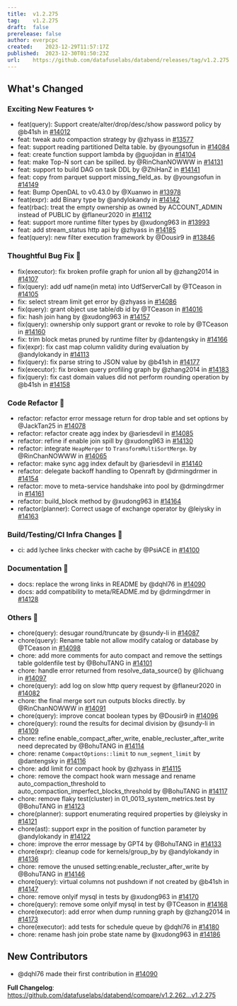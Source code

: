 ```yaml
---
title:	v1.2.275
tag:	v1.2.275
draft:	false
prerelease:	false
author:	everpcpc
created:	2023-12-29T11:57:17Z
published:	2023-12-30T01:50:23Z
url:	https://github.com/datafuselabs/databend/releases/tag/v1.2.275
---
```

<!-- Release notes generated using configuration in .github/release.yml at 5ee08a398ea068d34fb940d6edb5d89ba5ffc8eb -->

## What's Changed
### Exciting New Features ✨
* feat(query): Support create/alter/drop/desc/show password policy by @b41sh in [#14012](https://github.com/datafuselabs/databend/pull/14012)
* feat: tweak auto compaction strategy by @zhyass in [#13577](https://github.com/datafuselabs/databend/pull/13577)
* feat: support reading partitioned Delta table. by @youngsofun in [#14084](https://github.com/datafuselabs/databend/pull/14084)
* feat: create function support lambda by @guojidan in [#14104](https://github.com/datafuselabs/databend/pull/14104)
* feat: make Top-N sort can be spilled. by @RinChanNOWWW in [#14131](https://github.com/datafuselabs/databend/pull/14131)
* feat: support to build DAG on task DDL by @ZhiHanZ in [#14141](https://github.com/datafuselabs/databend/pull/14141)
* feat: copy from parquet support missing_field_as. by @youngsofun in [#14149](https://github.com/datafuselabs/databend/pull/14149)
* feat: Bump OpenDAL to v0.43.0 by @Xuanwo in [#13978](https://github.com/datafuselabs/databend/pull/13978)
* feat(expr): add Binary type by @andylokandy in [#14142](https://github.com/datafuselabs/databend/pull/14142)
* feat(rbac): treat the empty ownership as owned by ACCOUNT_ADMIN instead of PUBLIC by @flaneur2020 in [#14112](https://github.com/datafuselabs/databend/pull/14112)
* feat: support more runtime filter types by @xudong963 in [#13993](https://github.com/datafuselabs/databend/pull/13993)
* feat: add stream_status http api by @zhyass in [#14185](https://github.com/datafuselabs/databend/pull/14185)
* feat(query): new filter execution framework by @Dousir9 in [#13846](https://github.com/datafuselabs/databend/pull/13846)
### Thoughtful Bug Fix 🔧
* fix(executor): fix broken profile graph for union all by @zhang2014 in [#14107](https://github.com/datafuselabs/databend/pull/14107)
* fix(query): add udf name(in meta) into UdfServerCall by @TCeason in [#14105](https://github.com/datafuselabs/databend/pull/14105)
* fix: select stream limit get error by @zhyass in [#14086](https://github.com/datafuselabs/databend/pull/14086)
* fix(query): grant object use table/db id by @TCeason in [#14016](https://github.com/datafuselabs/databend/pull/14016)
* fix: hash join hang by @xudong963 in [#14157](https://github.com/datafuselabs/databend/pull/14157)
* fix(query): ownership only support grant or revoke to role by @TCeason in [#14160](https://github.com/datafuselabs/databend/pull/14160)
* fix: trim block metas pruned by runtime filter by @dantengsky in [#14166](https://github.com/datafuselabs/databend/pull/14166)
* fix(expr): fix cast map column validity during evaluation by @andylokandy in [#14113](https://github.com/datafuselabs/databend/pull/14113)
* fix(query): fix parse string to JSON value by @b41sh in [#14177](https://github.com/datafuselabs/databend/pull/14177)
* fix(executor): fix broken query profiling graph by @zhang2014 in [#14183](https://github.com/datafuselabs/databend/pull/14183)
* fix(query): fix cast domain values did not perform rounding operation by @b41sh in [#14158](https://github.com/datafuselabs/databend/pull/14158)
### Code Refactor 🎉
* refactor: refactor error message return for drop table and set options by @JackTan25 in [#14078](https://github.com/datafuselabs/databend/pull/14078)
* refactor: refactor create agg index by @ariesdevil in [#14085](https://github.com/datafuselabs/databend/pull/14085)
* refactor: refine if enable join spill by @xudong963 in [#14130](https://github.com/datafuselabs/databend/pull/14130)
* refactor: integrate `HeapMerger` to `TransformMultiSortMerge`. by @RinChanNOWWW in [#14065](https://github.com/datafuselabs/databend/pull/14065)
* refactor: make sync agg index default by @ariesdevil in [#14140](https://github.com/datafuselabs/databend/pull/14140)
* refactor: delegate backoff handling to Openraft by @drmingdrmer in [#14154](https://github.com/datafuselabs/databend/pull/14154)
* refactor: move to meta-service handshake into pool by @drmingdrmer in [#14161](https://github.com/datafuselabs/databend/pull/14161)
* refactor: build_block method by @xudong963 in [#14164](https://github.com/datafuselabs/databend/pull/14164)
* refactor(planner): Correct usage of exchange operator by @leiysky in [#14163](https://github.com/datafuselabs/databend/pull/14163)
### Build/Testing/CI Infra Changes 🔌
* ci: add lychee links checker with cache by @PsiACE in [#14100](https://github.com/datafuselabs/databend/pull/14100)
### Documentation 📔
* docs: replace the wrong links in README by @dqhl76 in [#14090](https://github.com/datafuselabs/databend/pull/14090)
* docs: add compatibility to meta/README.md by @drmingdrmer in [#14128](https://github.com/datafuselabs/databend/pull/14128)
### Others 📒
* chore(query): desugar round/truncate by @sundy-li in [#14087](https://github.com/datafuselabs/databend/pull/14087)
* chore(query): Rename table not allow modify catalog or database by @TCeason in [#14098](https://github.com/datafuselabs/databend/pull/14098)
* chore: add more comments for auto compact and remove the settings table goldenfile test by @BohuTANG in [#14101](https://github.com/datafuselabs/databend/pull/14101)
* chore: handle error returned from resolve_data_source() by @lichuang in [#14097](https://github.com/datafuselabs/databend/pull/14097)
* chore(query): add log on slow http query request by @flaneur2020 in [#14082](https://github.com/datafuselabs/databend/pull/14082)
* chore: the final merge sort run outputs blocks directly. by @RinChanNOWWW in [#14091](https://github.com/datafuselabs/databend/pull/14091)
* chore(query): improve concat boolean types by @Dousir9 in [#14096](https://github.com/datafuselabs/databend/pull/14096)
* chore(query): round the results for decimal division by @sundy-li in [#14109](https://github.com/datafuselabs/databend/pull/14109)
* chore: refine enable_compact_after_write, enable_recluster_after_write need deprecated by @BohuTANG in [#14114](https://github.com/datafuselabs/databend/pull/14114)
* chore: rename `CompactOptions::limit` to `num_segment_limit` by @dantengsky in [#14116](https://github.com/datafuselabs/databend/pull/14116)
* chore: add limit for compact hook by @zhyass in [#14115](https://github.com/datafuselabs/databend/pull/14115)
* chore: remove the compact hook warn message and rename auto_compaction_threshold to auto_compaction_imperfect_blocks_threshold by @BohuTANG in [#14117](https://github.com/datafuselabs/databend/pull/14117)
* chore: remove flaky test(cluster) in 01_0013_system_metrics.test by @BohuTANG in [#14123](https://github.com/datafuselabs/databend/pull/14123)
* chore(planner): support enumerating required properties by @leiysky in [#14121](https://github.com/datafuselabs/databend/pull/14121)
* chore(ast): support expr in the position of function parameter by @andylokandy in [#14122](https://github.com/datafuselabs/databend/pull/14122)
* chore: improve the error message by GPT4 by @BohuTANG in [#14133](https://github.com/datafuselabs/databend/pull/14133)
* chore(expr): cleanup code for kernels/group_by by @andylokandy in [#14136](https://github.com/datafuselabs/databend/pull/14136)
* chore: remove the unused setting:enable_recluster_after_write by @BohuTANG in [#14146](https://github.com/datafuselabs/databend/pull/14146)
* chore(query): virtual columns not pushdown if not created by @b41sh in [#14147](https://github.com/datafuselabs/databend/pull/14147)
* chore: remove onlyif mysql in tests by @xudong963 in [#14170](https://github.com/datafuselabs/databend/pull/14170)
* chore(query): remove some onlyif mysql in test by @TCeason in [#14168](https://github.com/datafuselabs/databend/pull/14168)
* chore(executor): add error when dump running graph by @zhang2014 in [#14173](https://github.com/datafuselabs/databend/pull/14173)
* chore(executor): add tests for schedule queue by @dqhl76 in [#14180](https://github.com/datafuselabs/databend/pull/14180)
* chore: rename hash join probe state name by @xudong963 in [#14186](https://github.com/datafuselabs/databend/pull/14186)

## New Contributors
* @dqhl76 made their first contribution in [#14090](https://github.com/datafuselabs/databend/pull/14090)

**Full Changelog**: https://github.com/datafuselabs/databend/compare/v1.2.262...v1.2.275
